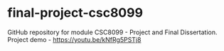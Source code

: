 # final-project-csc8099
GitHub repository for module CSC8099 - Project and Final Dissertation.
Project demo - https://youtu.be/kNfRg5PSTj8
